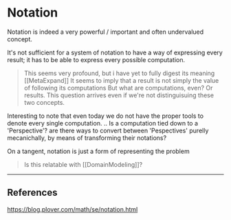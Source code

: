 # Notation

Notation is indeed a very powerful / important and often undervalued concept.

It's not sufficient for a system of notation to have a way of expressing every result; it has to be able to express every possible computation.

> This seems very profound, but i have yet to fully digest  its meaning [[MetaExpand]]
    It seems to imply that a result is not simply the value of following its computations
    But what are computations, even? Or results. This question arrives even if we're not distinguisuing these two concepts.

Interesting to note that even today we do not have the proper tools to denote every single computation.
                .. Is a computation tied down to a 'Perspective'?  are there ways to convert between 'Pespectives' purelly mecanichally, by means of transforming their notations?

On a tangent, notation is just a form of representing the problem

> Is this relatable with [[DomainModeling]]?

___

## References

<https://blog.plover.com/math/se/notation.html>
